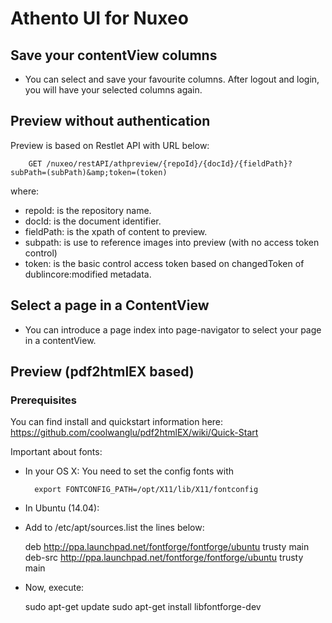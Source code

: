 # Athento UI for Nuxeo #

## Save your contentView columns ##

- You can select and save your favourite columns. After logout and login, you will have your selected columns again.


## Preview without authentication ##

Preview is based on Restlet API with URL below:

        GET /nuxeo/restAPI/athpreview/{repoId}/{docId}/{fieldPath}?subPath=(subPath)&amp;token=(token)

where:

- repoId: is the repository name.
- docId: is the document identifier.
- fieldPath: is the xpath of content to preview.
- subpath: is use to reference images into preview (with no access token control)
- token: is the basic control access token based on changedToken of dublincore:modified metadata.

## Select a page in a ContentView ##

- You can introduce a page index into page-navigator to select your page in a contentView.


## Preview (pdf2htmlEX based) ##

### Prerequisites ###

You can find install and quickstart information here: https://github.com/coolwanglu/pdf2htmlEX/wiki/Quick-Start

Important about fonts:

- In your OS X: You need to set the config fonts with

        export FONTCONFIG_PATH=/opt/X11/lib/X11/fontconfig

- In Ubuntu (14.04):

- Add to /etc/apt/sources.list the lines below:

    deb http://ppa.launchpad.net/fontforge/fontforge/ubuntu trusty main
    deb-src http://ppa.launchpad.net/fontforge/fontforge/ubuntu trusty main

- Now, execute:

    sudo apt-get update
    sudo apt-get install libfontforge-dev